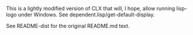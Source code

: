 This is a lightly modified version of CLX that will, I hope, allow
running lisp-logo under Windows. See dependent.lisp/get-default-display.

See README-dist for the original README.md text.
